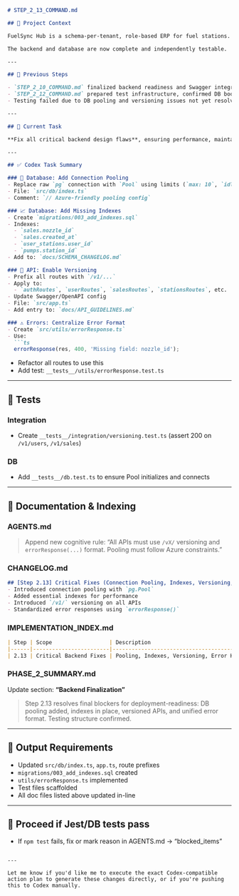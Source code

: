 
````md
# STEP_2_13_COMMAND.md

## 🧠 Project Context

FuelSync Hub is a schema-per-tenant, role-based ERP for fuel stations. This is a Codex-governed project with structured documentation, centralized knowledge in `AGENTS.md`, and strict adherence to `STEP_X_Y_COMMAND.md` conventions.

The backend and database are now complete and independently testable.

---

## 🔁 Previous Steps

- `STEP_2_10_COMMAND.md` finalized backend readiness and Swagger integration.
- `STEP_2_12_COMMAND.md` prepared test infrastructure, confirmed DB bootstrapping and Jest integration.
- Testing failed due to DB pooling and versioning issues not yet resolved.

---

## 🎯 Current Task

**Fix all critical backend design flaws**, ensuring performance, maintainability, and production readiness. All changes must follow AGENTS.md execution rules and update the changelog, implementation index, and documentation.

---

## ✅ Codex Task Summary

### 🔧 Database: Add Connection Pooling
- Replace raw `pg` connection with `Pool` using limits (`max: 10`, `idleTimeoutMillis: 30000`)
- File: `src/db/index.ts`
- Comment: `// Azure-friendly pooling config`

### 📈 Database: Add Missing Indexes
- Create `migrations/003_add_indexes.sql`
- Indexes:
  - `sales.nozzle_id`
  - `sales.created_at`
  - `user_stations.user_id`
  - `pumps.station_id`
- Add to: `docs/SCHEMA_CHANGELOG.md`

### 🧪 API: Enable Versioning
- Prefix all routes with `/v1/...`
- Apply to:
  - `authRoutes`, `userRoutes`, `salesRoutes`, `stationsRoutes`, etc.
- Update Swagger/OpenAPI config
- File: `src/app.ts`
- Add entry to: `docs/API_GUIDELINES.md`

### ⚠️ Errors: Centralize Error Format
- Create `src/utils/errorResponse.ts`
- Use:
  ```ts
  errorResponse(res, 400, 'Missing field: nozzle_id');
````

* Refactor all routes to use this
* Add test: `__tests__/utils/errorResponse.test.ts`

---

## 🧪 Tests

### Integration

* Create `__tests__/integration/versioning.test.ts` (assert 200 on `/v1/users`, `/v1/sales`)

### DB

* Add `__tests__/db.test.ts` to ensure Pool initializes and connects

---

## 📝 Documentation & Indexing

### AGENTS.md

> Append new cognitive rule: “All APIs must use `/vX/` versioning and `errorResponse(...)` format. Pooling must follow Azure constraints.”

### CHANGELOG.md

```md
## [Step 2.13] Critical Fixes (Connection Pooling, Indexes, Versioning, Error Handling)
- Introduced connection pooling with `pg.Pool`
- Added essential indexes for performance
- Introduced `/v1/` versioning on all APIs
- Standardized error responses using `errorResponse()`
```

### IMPLEMENTATION\_INDEX.md

```md
| Step | Scope                  | Description                                      |
|------|------------------------|--------------------------------------------------|
| 2.13 | Critical Backend Fixes | Pooling, Indexes, Versioning, Error Handling     |
```

### PHASE\_2\_SUMMARY.md

Update section: **“Backend Finalization”**

> Step 2.13 resolves final blockers for deployment-readiness: DB pooling added, indexes in place, versioned APIs, and unified error format. Testing structure confirmed.

---

## 🧠 Output Requirements

* Updated `src/db/index.ts`, `app.ts`, route prefixes
* `migrations/003_add_indexes.sql` created
* `utils/errorResponse.ts` implemented
* Test files scaffolded
* All doc files listed above updated in-line

---

## 🧪 Proceed if Jest/DB tests pass

* If `npm test` fails, fix or mark reason in AGENTS.md → “blocked\_items”

```

---

Let me know if you'd like me to execute the exact Codex-compatible action plan to generate these changes directly, or if you're pushing this to Codex manually.
```
